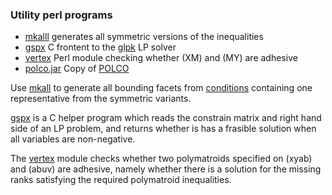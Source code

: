 ### Utility perl programs

* [mkalll](mkall.pl) generates all symmetric versions of the inequalities 
* [gspx](gspx.c) C frontent to the [glpk](https://www.gnu.org/software/glpk/) LP solver
* [vertex](vertex.pm) Perl module checking whether (XM) and (MY) are adhesive
* [polco.jar](polco.jar) Copy of [POLCO](https://csb.ethz.ch/tools/software/polco.html) 

Use [mkall](mkall.pl) to generate all bounding facets from
[conditions](../conditions.txt) containing one representative from the 
symmetric variants.

[gspx](gspx.c) is a C helper program which reads the constrain matrix and
right hand side of an LP problem, and returns whether is has a frasible
solution when all variables are non-negative.

The [vertex](vertex.pm) module checks whether two polymatroids specified on
(xyab) and (abuv) are adhesive, namely whether there is a solution for the
missing ranks satisfying the required polymatroid inequalities.


